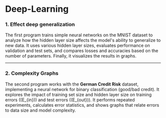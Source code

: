 # Deep-Learning

### 1. Effect deep generalization
The first program trains simple neural networks on the MNIST dataset to analyze how the hidden layer size affects the model's ability to generalize to new data. It uses various hidden layer sizes, evaluates performance on validation and test sets, and compares losses and accuracies based on the number of parameters. Finally, it visualizes the results in graphs.

---

### 2. Complexity Graphs
The second program works with the **German Credit Risk** dataset, implementing a neural network for binary classification (good/bad credit). It explores the impact of training set size and hidden layer size on training errors (\(E_{in}\)) and test errors (\(E_{out}\)). It performs repeated experiments, calculates error statistics, and shows graphs that relate errors to data size and model complexity.
